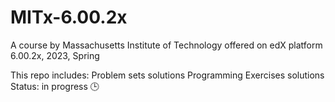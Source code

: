 # MITx-6.00.2x
A course by Massachusetts Institute of Technology offered on edX platform
6.00.2x, 2023, Spring

This repo includes:
Problem sets solutions
Programming Exercises solutions
Status: in progress 🕒
